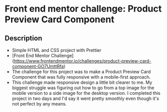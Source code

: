 # Front end mentor challenge: Product Preview Card Component

## Description
- Simple HTML and CSS project with Prettier
- [Front End Mentor Challenge] (https://www.frontendmentor.io/challenges/product-preview-card-component-GO7UmttRfa)
- The challenge for this project was to make a Product Preview Card Component that was fully responsive with a mobile-first approach. 
- This challenge made responsive design a little bit clearer to me. My biggest struggle was figuring out how to go from a top image for the mobile version to a side image for the desktop version. I completed this project in two days and I'd say it went pretty smoothly even though it's not perfect by any means. 
